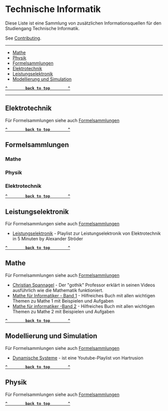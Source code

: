 # Technische Informatik

Diese Liste ist eine Sammlung von zusätzlichen Informationsquellen für den Studiengang Technische Informatik.

See [Contributing](.github/CONTRIBUTING.md).

--------------------

- [Mathe](#mathe)
- [Physik](#physik)
- [Formelsammlungen](#formelsammlungen)
- [Elektrotechnik](#elektrotechnik)
- [Leistungselektronik](#leistungselektronik)
- [Modellierung und Simulation](#modellierung-und-simulation)


**[`^        back to top        ^`](#)**

--------------------


## Elektrotechnik
Für Formelsammlungen siehe auch [Formelsammlungen](#formelsammlungen)


**[`^        back to top        ^`](#)**

## Formelsammlungen

### Mathe
### Physik
### Elektrotechnik

**[`^        back to top        ^`](#)**

## Leistungselektronik
Für Formelsammlungen siehe auch [Formelsammlungen](#formelsammlungen)

- [Leistungselektronik](https://www.youtube.com/playlist?list=PLjkreDBz1mhBdC8AnNin3kRGO2w-F_aa_) - Playlist zur Leistungselektronik von Elektrotechnik in 5 Minuten by Alexander Ströder


**[`^        back to top        ^`](#)**

## Mathe
Für Formelsammlungen siehe auch [Formelsammlungen](#formelsammlungen)

- [Christian Spannagel](https://www.youtube.com/user/pharithmetik) - Der "gothik" Professor erklärt in seinen Videos ausführlich wie die Mathematik funktioniert.
- [Mathe für Informatiker - Band 1](https://www.amazon.de/dp/3642379710/ref=cm_sw_em_r_mt_dp_U_2QH6DbD7CRXFW) - Hilfreiches Buch mit allen wichtigen Themen zu Mathe 1 mit Beispielen und Aufgaben
- [Mathe für informatiker -Band 2](https://www.amazon.de/dp/3642542735/ref=cm_sw_em_r_mt_dp_U_-SH6DbKTMHNZB) - Hilfreiches Buch mit allen wichtigen Themen zu Mathe 2 mit Beispielen und Aufgaben


**[`^        back to top        ^`](#)**

## Modellierung und Simulation
Für Formelsammlungen siehe auch [Formelsammlungen](#formelsammlungen)

- [Dynamische Systeme](https://www.youtube.com/playlist?list=PLQtr00MZUxgvMH0eYo2_KXmSG8fVfDs6A) - ist eine Youtube-Playlist von Hartrusion


**[`^        back to top        ^`](#)**

## Physik
Für Formelsammlungen siehe auch [Formelsammlungen](#formelsammlungen)


**[`^        back to top        ^`](#)**

